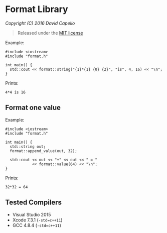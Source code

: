 # Format Library
*Copyright (C) 2016 David Capello*

> Released under the [MIT license](LICENSE.txt)

Example:

    #include <iostream>
    #include "format.h"

    int main() {
      std::cout << format::string("{1}*{1} {0} {2}", "is", 4, 16) << "\n";
    }

Prints:

    4*4 is 16

## Format one value

Example:

    #include <iostream>
    #include "format.h"

    int main() {
      std::string out;
      format::append_value(out, 32);

      std::cout << out << "+" << out << " = "
                << format::value(64) << "\n";
    }

Prints:

    32*32 = 64

## Tested Compilers

* Visual Studio 2015
* Xcode 7.3.1 (`-std=c++11`)
* GCC 4.8.4 (`-std=c++11`)
